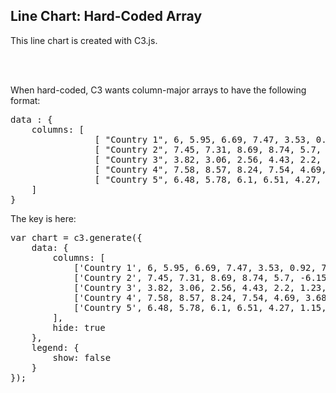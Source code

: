 <h2>Line Chart: Hard-Coded Array</h2>

This line chart is created with C3.js.

<br />
<br />

When hard-coded, C3 wants column-major arrays to have the following format:

<pre>
data : {
    columns: [
                [ "Country 1", 6, 5.95, 6.69, 7.47, 3.53, 0.92, 7.21, 4.02, 3.97, 4.18, 4.27],
                [ "Country 2", 7.45, 7.31, 8.69, 8.74, 5.7, -6.15, 4.4, 4.67, 3.8, 2.02, 3.04],
                [ "Country 3", 3.82, 3.06, 2.56, 4.43, 2.2, 1.23, 2.53, 2.4, 3.53, 2.62, 2.58],
                [ "Country 4", 7.58, 8.57, 8.24, 7.54, 4.69, 3.68, 7.62, 6.55, 3.64, 4.02, 4.63],
                [ "Country 5", 6.48, 5.78, 6.1, 6.51, 4.27, 1.15, 8.04, 4.57, 5.51, 4.99, 5.1]
    ]
}
</pre>

The key is here:

<pre>
var chart = c3.generate({
    data: {
        columns: [
            ['Country 1', 6, 5.95, 6.69, 7.47, 3.53, 0.92, 7.21, 4.02, 3.97, 4.18, 4.27],
            ['Country 2', 7.45, 7.31, 8.69, 8.74, 5.7, -6.15, 4.4, 4.67, 3.8, 2.02, 3.04],
            ['Country 3', 3.82, 3.06, 2.56, 4.43, 2.2, 1.23, 2.53, 2.4, 3.53, 2.62, 2.58],
            ['Country 4', 7.58, 8.57, 8.24, 7.54, 4.69, 3.68, 7.62, 6.55, 3.64, 4.02, 4.63],
            ['Country 5', 6.48, 5.78, 6.1, 6.51, 4.27, 1.15, 8.04, 4.57, 5.51, 4.99, 5.1]
        ],
        hide: true
    },
    legend: {
        show: false
    }
});
</pre>

